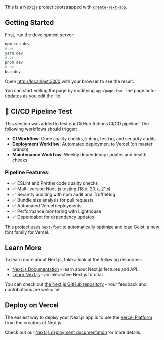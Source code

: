 This is a [Next.js](https://nextjs.org) project bootstrapped with [`create-next-app`](https://nextjs.org/docs/app/api-reference/cli/create-next-app).

## Getting Started

First, run the development server:

```bash
npm run dev
# or
yarn dev
# or
pnpm dev
# or
bun dev
```

Open [http://localhost:3000](http://localhost:3000) with your browser to see the result.

You can start editing the page by modifying `app/page.tsx`. The page auto-updates as you edit the file.

## 🚀 CI/CD Pipeline Test

This section was added to test our GitHub Actions CI/CD pipeline! The following workflows should trigger:

- **CI Workflow**: Code quality checks, linting, testing, and security audits
- **Deployment Workflow**: Automated deployment to Vercel (on master branch)
- **Maintenance Workflow**: Weekly dependency updates and health checks

### Pipeline Features:
- ✅ ESLint and Prettier code quality checks
- ✅ Multi-version Node.js testing (18.x, 20.x, 21.x)
- ✅ Security auditing with npm audit and TruffleHog
- ✅ Bundle size analysis for pull requests
- ✅ Automated Vercel deployments
- ✅ Performance monitoring with Lighthouse
- ✅ Dependabot for dependency updates

This project uses [`next/font`](https://nextjs.org/docs/app/building-your-application/optimizing/fonts) to automatically optimize and load [Geist](https://vercel.com/font), a new font family for Vercel.

## Learn More

To learn more about Next.js, take a look at the following resources:

- [Next.js Documentation](https://nextjs.org/docs) - learn about Next.js features and API.
- [Learn Next.js](https://nextjs.org/learn) - an interactive Next.js tutorial.

You can check out [the Next.js GitHub repository](https://github.com/vercel/next.js) - your feedback and contributions are welcome!

## Deploy on Vercel

The easiest way to deploy your Next.js app is to use the [Vercel Platform](https://vercel.com/new?utm_medium=default-template&filter=next.js&utm_source=create-next-app&utm_campaign=create-next-app-readme) from the creators of Next.js.

Check out our [Next.js deployment documentation](https://nextjs.org/docs/app/building-your-application/deploying) for more details.
